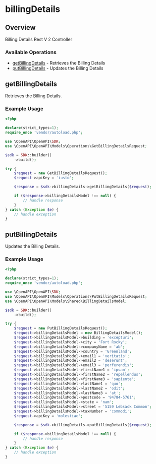 # billingDetails

## Overview

Billing Details Rest V 2 Controller

### Available Operations

* [getBillingDetails](#getbillingdetails) - Retrieves the Billing Details
* [putBillingDetails](#putbillingdetails) - Updates the Billing Details

## getBillingDetails

Retrieves the Billing Details.

### Example Usage

```php
<?php

declare(strict_types=1);
require_once 'vendor/autoload.php';

use \OpenAPI\OpenAPI\SDK;
use \OpenAPI\OpenAPI\Models\Operations\GetBillingDetailsRequest;

$sdk = SDK::builder()
    ->build();

try {
    $request = new GetBillingDetailsRequest();
    $request->apiKey = 'iusto';

    $response = $sdk->billingDetails->getBillingDetails($request);

    if ($response->billingDetailsModel !== null) {
        // handle response
    }
} catch (Exception $e) {
    // handle exception
}
```

## putBillingDetails

Updates the Billing Details.

### Example Usage

```php
<?php

declare(strict_types=1);
require_once 'vendor/autoload.php';

use \OpenAPI\OpenAPI\SDK;
use \OpenAPI\OpenAPI\Models\Operations\PutBillingDetailsRequest;
use \OpenAPI\OpenAPI\Models\Shared\BillingDetailsModel;

$sdk = SDK::builder()
    ->build();

try {
    $request = new PutBillingDetailsRequest();
    $request->billingDetailsModel = new BillingDetailsModel();
    $request->billingDetailsModel->building = 'excepturi';
    $request->billingDetailsModel->city = 'Fort Rocky';
    $request->billingDetailsModel->companyName = 'ab';
    $request->billingDetailsModel->country = 'Greenland';
    $request->billingDetailsModel->email1 = 'veritatis';
    $request->billingDetailsModel->email2 = 'deserunt';
    $request->billingDetailsModel->email3 = 'perferendis';
    $request->billingDetailsModel->firstName1 = 'ipsam';
    $request->billingDetailsModel->firstName2 = 'repellendus';
    $request->billingDetailsModel->firstName3 = 'sapiente';
    $request->billingDetailsModel->lastName1 = 'quo';
    $request->billingDetailsModel->lastName2 = 'odit';
    $request->billingDetailsModel->lastName3 = 'at';
    $request->billingDetailsModel->postcode = '94784-5761';
    $request->billingDetailsModel->state = 'nam';
    $request->billingDetailsModel->street = '5159 Lebsack Common';
    $request->billingDetailsModel->taxNumber = 'commodi';
    $request->apiKey = 'molestiae';

    $response = $sdk->billingDetails->putBillingDetails($request);

    if ($response->billingDetailsModel !== null) {
        // handle response
    }
} catch (Exception $e) {
    // handle exception
}
```
